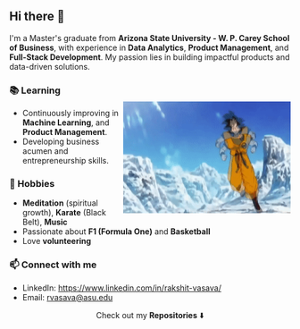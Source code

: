## Hi there 👋

I'm a Master's graduate from **Arizona State University - W. P. Carey School of Business**, with experience in **Data Analytics**, **Product Management**, and **Full-Stack Development**. My passion lies in building impactful products and data-driven solutions.

<img src="assets/Goku6.gif" align="right" width="300" height="200" style="margin-top: 40px;">

### 📚 Learning
- Continuously improving in **Machine Learning**, and **Product Management**.
- Developing business acumen and entrepreneurship skills.

### 🎯 Hobbies
- **Meditation** (spiritual growth), **Karate** (Black Belt), **Music**
- Passionate about **F1 (Formula One)** and **Basketball**
- Love **volunteering**

### 📫 Connect with me
- LinkedIn: https://www.linkedin.com/in/rakshit-vasava/
- Email: rvasava@asu.edu

<p align="center">
Check out my <b>Repositories</b> ⬇️  
</p>


<!--
**airborne3521/airborne3521** is a ✨ _special_ ✨ repository because its `README.md` (this file) appears on your GitHub profile.

Here are some ideas to get you started:

- 🔭 I’m currently working on ...
- 🌱 I’m currently learning ...
- 👯 I’m looking to collaborate on ...
- 🤔 I’m looking for help with ...
- 💬 Ask me about ...
- 📫 How to reach me: ...
- 😄 Pronouns: ...
- ⚡ Fun fact: ...
-->
